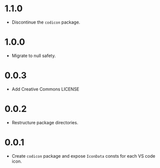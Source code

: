 # 1.1.0
* Discontinue the `codicon` package.

# 1.0.0
* Migrate to null safety.

# 0.0.3
* Add Creative Commons LICENSE

# 0.0.2
* Restructure package directories.

# 0.0.1
* Create `codicon` package and expose `IconData` consts for each VS code icon.
